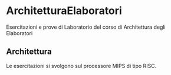 # ArchitetturaElaboratori
Esercitazioni e prove di Laboratorio del corso di Architettura degli Elaboratori

## Architettura
Le esercitazioni si svolgono sul processore MIPS di tipo RISC.
